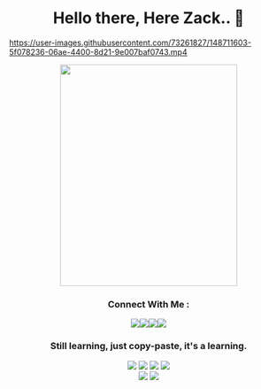## <h1 align="center">Hello there, Here Zack.. 👋</h1>

https://user-images.githubusercontent.com/73261827/148711603-5f078236-06ae-4400-8d21-9e007baf0743.mp4

<p align="center"><img src="https://media.sf-converter.com/get?__sig=iMxKE57AFk-pNlXEM0KgLw&__expires=1641777988&uri=https%3A%2F%2Finstagram.fmar1-1.fna.fbcdn.net%2Fv%2Ft51.2885-15%2Fe35%2Fp1080x1080%2F125782581_403297834181292_9145425589154712044_n.jpg%3F_nc_ht%3Dinstagram.fmar1-1.fna.fbcdn.net%26_nc_cat%3D100%26_nc_ohc%3DwUL9joPvVOwAX_BOXeq%26edm%3DAJBgZrYBAAAA%26ccb%3D7-4%26oh%3D00_AT-1RSrVhWpclBHCe-a0RtM1w9vtePXtReixF2NSCywUWw%26oe%3D61E336CE%26_nc_sid%3D78c662" width="320" height="400"></p>

<h3 align="center">Connect With Me :</h3>
<p align="center"><a href="https://facebook.com/muhammadzakizn"><img src="https://img.icons8.com/color/48/000000/facebook.png"></a><align="center"><a href="https://instagram.com/muhammadzakizn"><img src="https://img.icons8.com/fluency/48/000000/instagram-new.png"></a><align="center"><a href="https://twitter/muhammadzakizn"><img src="https://img.icons8.com/color/48/000000/twitter--v2.png"/></a><align="center"><a href="https://www.youtube.com/channel/UCR3E7NBQM_AtThVoiHJhHZg"><img src="https://img.icons8.com/color/48/000000/youtube-play.png"/></a>

<h3 align="center">Still learning, just copy-paste, it's a learning.</h3>
  
<p align="center">
  <img src="https://img.shields.io/badge/-JavaScript-black?style=flat-square&logo=javascript" />
  <img src="https://img.shields.io/badge/-Node.js-black?style=flat-square&logo=Node.js" />
  <img src="https://img.shields.io/badge/-HTML5-black?style=flat-square&logo=html5&logoColor=e34f26" />
  <img src="https://img.shields.io/badge/-GitHub-black?style=flat-square&logo=github" /> <br>
  <img src="https://img.shields.io/badge/-Python-black?style=flat-square&logo=python" />
  <img src="https://img.shields.io/badge/-Windows-black?style=flat-square&logo=windows" />

<!--END_SECTION:activity-->
